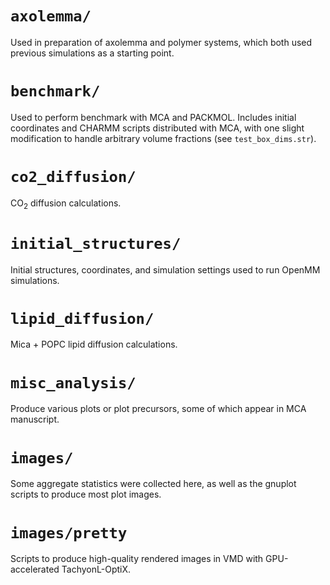 # `axolemma/`

Used in preparation of axolemma and polymer systems, which both used previous simulations as a starting point.

# `benchmark/`

Used to perform benchmark with MCA and PACKMOL. Includes initial coordinates and CHARMM scripts distributed with MCA, with one slight modification to handle arbitrary volume fractions (see `test_box_dims.str`).

# `co2_diffusion/`

CO<sub>2</sub> diffusion calculations.

# `initial_structures/`

Initial structures, coordinates, and simulation settings used to run OpenMM simulations.

# `lipid_diffusion/`

Mica + POPC lipid diffusion calculations.

# `misc_analysis/`

Produce various plots or plot precursors, some of which appear in MCA manuscript.

# `images/`

Some aggregate statistics were collected here, as well as the gnuplot scripts to produce most plot images.

# `images/pretty`

Scripts to produce high-quality rendered images in VMD with GPU-accelerated TachyonL-OptiX.
